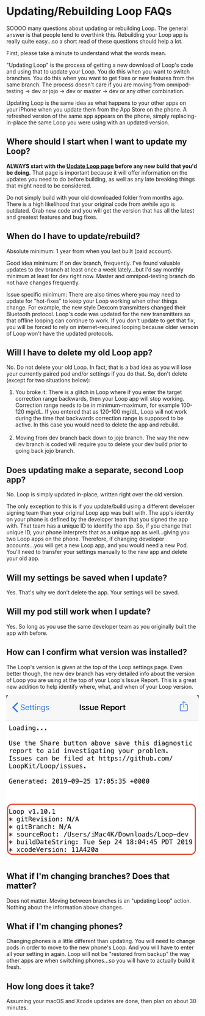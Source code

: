 # Updating/Rebuilding Loop FAQs

SOOOO many questions about updating or rebuilding Loop. The general answer is that people tend to overthink this. Rebuilding your Loop app is really quite easy...so a short read of these questions should help a lot.

First, please take a minute to understand what the words mean.

"Updating Loop" is the process of getting a new download of Loop's code and using that to update your Loop. You do this when you want to switch branches. You do this when you want to get fixes or new features from the same branch. The process doesn't care if you are moving from omnipod-testing -> dev or jojo -> dev or master -> dev or any other combination.

Updating Loop is the same idea as what happens to your other apps on your iPhone when you update them from the App Store on the phone. A refreshed version of the same app appears on the phone, simply replacing-in-place the same Loop you were using with an updated version.

## Where should I start when I want to update my Loop?

**ALWAYS start with the [Update Loop page](../build/updating.md) before any new build that you'd be doing.** That page is important because it will offer information on the updates you need to do before building, as well as any late breaking things that might need to be considered.

Do not simply build with your old downloaded folder from months ago. There is a high likelihood that your original code from awhile ago is outdated. Grab new code and you will get the version that has all the latest and greatest features and bug fixes.

## When do I have to update/rebuild?

Absolute minimum: 1 year from when you last built (paid account).

Good idea minimum: If on dev branch, frequently. I've found valuable updates to dev branch at least once a week lately...but I'd say monthly minimum at least for dev right now. Master and omnipod-testing branch do not have changes frequently.

Issue specific minimum: There are also times where you may need to update for "hot-fixes" to keep your Loop working when other things change. For example, the new style Dexcom transmitters changed their Bluetooth protocol. Loop's code was updated for the new transmitters so that offline looping can continue to work. If you don't update to get that fix, you will be forced to rely on internet-required looping because older versoin of Loop won't have the updated protocols.

## Will I have to delete my old Loop app?

No. Do not delete your old Loop. In fact, that is a bad idea as you will lose your currently paired pod and/or settings if you do that. So, don't delete (except for two situations below):

1. You broke it: There is a glitch in Loop where if you enter the target correction range backwards, then your Loop app will stop working. Correction range needs to be in minimum-maximum, for example 100-120 mg/dL. If you entered that as 120-100 mg/dL, Loop will not work during the time that backwards correction range is supposed to be active. In this case you would need to delete the app and rebuild.</br></br>
2. Moving from dev branch back down to jojo branch. The way the new dev branch is coded will require you to delete your dev build prior to going back jojo branch.

## Does updating make a separate, second Loop app?

No. Loop is simply updated in-place, written right over the old version.

The only exception to this is if you update/build using a different developer signing team than your original Loop app was built with. The app's identity on your phone is defined by the developer team that you signed the app with. That team has a unique ID to identify the app. So, if you change that unique ID, your phone interprets that as a unique app as well...giving you two Loop apps on the phone. Therefore, if changing developer accounts...you will get a new Loop app, and you would need a new Pod. You'll need to transfer your settings manually to the new app and delete your old app.

## Will my settings be saved when I update?

Yes. That's why we don't delete the app. Your settings will be saved.

## Will my pod still work when I update?

Yes. So long as you use the same developer team as you originally built the app with before.

## How can I confirm what version was installed?

The Loop's version is given at the top of the Loop settings page. Even better though, the new dev branch has very detailed info about the version of Loop you are using at the top of your Loop's Issue Report. This is a great new addition to help identify where, what, and when of your Loop version.

![../img/loop-version.jpg](img/loop-version.jpg)

## What if I'm changing branches? Does that matter?

Does not matter. Moving between branches is an "updating Loop" action. Nothing about the information above changes.

## What if I'm changing phones?

Changing phones is a little different than updating. You will need to change pods in order to move to the new phone's Loop. And you will have to enter all your setting in again. Loop will not be "restored from backup" the way other apps are when switching phones...so you will have to actually build it fresh.

## How long does it take?

Assuming your macOS and Xcode updates are done, then plan on about 30 minutes.
